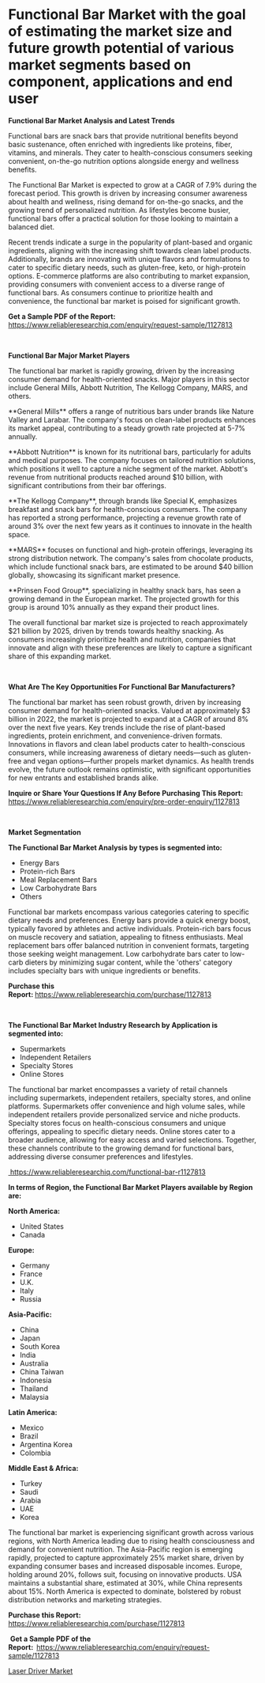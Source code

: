 <p><h1>Functional Bar Market with the goal of estimating the market size and future growth potential of various market segments based on component, applications and end user</h1></p><p><strong>Functional Bar Market Analysis and Latest Trends</strong></p>
<p><p>Functional bars are snack bars that provide nutritional benefits beyond basic sustenance, often enriched with ingredients like proteins, fiber, vitamins, and minerals. They cater to health-conscious consumers seeking convenient, on-the-go nutrition options alongside energy and wellness benefits. </p><p>The Functional Bar Market is expected to grow at a CAGR of 7.9% during the forecast period. This growth is driven by increasing consumer awareness about health and wellness, rising demand for on-the-go snacks, and the growing trend of personalized nutrition. As lifestyles become busier, functional bars offer a practical solution for those looking to maintain a balanced diet.</p><p>Recent trends indicate a surge in the popularity of plant-based and organic ingredients, aligning with the increasing shift towards clean label products. Additionally, brands are innovating with unique flavors and formulations to cater to specific dietary needs, such as gluten-free, keto, or high-protein options. E-commerce platforms are also contributing to market expansion, providing consumers with convenient access to a diverse range of functional bars. As consumers continue to prioritize health and convenience, the functional bar market is poised for significant growth.</p></p>
<p><strong>Get a Sample PDF of the Report:&nbsp;</strong> <a href="https://www.reliableresearchiq.com/enquiry/request-sample/1127813?utm_campaign=2455&utm_medium=2&utm_source=Github&utm_content=ia&utm_term=06032025&utm_id=functional-bar">https://www.reliableresearchiq.com/enquiry/request-sample/1127813</a></p>
<p>&nbsp;</p>
<p><strong>Functional Bar Major Market Players</strong></p>
<p><p>The functional bar market is rapidly growing, driven by the increasing consumer demand for health-oriented snacks. Major players in this sector include General Mills, Abbott Nutrition, The Kellogg Company, MARS, and others. </p><p>**General Mills** offers a range of nutritious bars under brands like Nature Valley and Larabar. The company's focus on clean-label products enhances its market appeal, contributing to a steady growth rate projected at 5-7% annually.</p><p>**Abbott Nutrition** is known for its nutritional bars, particularly for adults and medical purposes. The company focuses on tailored nutrition solutions, which positions it well to capture a niche segment of the market. Abbott's revenue from nutritional products reached around $10 billion, with significant contributions from their bar offerings.</p><p>**The Kellogg Company**, through brands like Special K, emphasizes breakfast and snack bars for health-conscious consumers. The company has reported a strong performance, projecting a revenue growth rate of around 3% over the next few years as it continues to innovate in the health space.</p><p>**MARS** focuses on functional and high-protein offerings, leveraging its strong distribution network. The company's sales from chocolate products, which include functional snack bars, are estimated to be around $40 billion globally, showcasing its significant market presence.</p><p>**Prinsen Food Group**, specializing in healthy snack bars, has seen a growing demand in the European market. The projected growth for this group is around 10% annually as they expand their product lines.</p><p>The overall functional bar market size is projected to reach approximately $21 billion by 2025, driven by trends towards healthy snacking. As consumers increasingly prioritize health and nutrition, companies that innovate and align with these preferences are likely to capture a significant share of this expanding market.</p></p>
<p>&nbsp;</p>
<p><strong>What Are The Key Opportunities For Functional Bar Manufacturers?</strong></p>
<p><p>The functional bar market has seen robust growth, driven by increasing consumer demand for health-oriented snacks. Valued at approximately $3 billion in 2022, the market is projected to expand at a CAGR of around 8% over the next five years. Key trends include the rise of plant-based ingredients, protein enrichment, and convenience-driven formats. Innovations in flavors and clean label products cater to health-conscious consumers, while increasing awareness of dietary needs—such as gluten-free and vegan options—further propels market dynamics. As health trends evolve, the future outlook remains optimistic, with significant opportunities for new entrants and established brands alike.</p></p>
<p><strong>Inquire or Share Your Questions If Any Before Purchasing This Report:</strong> <a href="https://www.reliableresearchiq.com/enquiry/pre-order-enquiry/1127813?utm_campaign=2455&utm_medium=2&utm_source=Github&utm_content=ia&utm_term=06032025&utm_id=functional-bar">https://www.reliableresearchiq.com/enquiry/pre-order-enquiry/1127813</a></p>
<p>&nbsp;</p>
<p><strong>Market Segmentation</strong></p>
<p><strong>The Functional Bar Market Analysis by types is segmented into:</strong></p>
<p><ul><li>Energy Bars</li><li>Protein-rich Bars</li><li>Meal Replacement Bars</li><li>Low Carbohydrate Bars</li><li>Others</li></ul></p>
<p><p>Functional bar markets encompass various categories catering to specific dietary needs and preferences. Energy bars provide a quick energy boost, typically favored by athletes and active individuals. Protein-rich bars focus on muscle recovery and satiation, appealing to fitness enthusiasts. Meal replacement bars offer balanced nutrition in convenient formats, targeting those seeking weight management. Low carbohydrate bars cater to low-carb dieters by minimizing sugar content, while the 'others' category includes specialty bars with unique ingredients or benefits.</p></p>
<p><strong>Purchase this Report:&nbsp;</strong><a href="https://www.reliableresearchiq.com/purchase/1127813?utm_campaign=2455&utm_medium=2&utm_source=Github&utm_content=ia&utm_term=06032025&utm_id=functional-bar">https://www.reliableresearchiq.com/purchase/1127813</a></p>
<p>&nbsp;</p>
<p><strong>The Functional Bar Market Industry Research by Application is segmented into:</strong></p>
<p><ul><li>Supermarkets</li><li>Independent Retailers</li><li>Specialty Stores</li><li>Online Stores</li></ul></p>
<p><p>The functional bar market encompasses a variety of retail channels including supermarkets, independent retailers, specialty stores, and online platforms. Supermarkets offer convenience and high volume sales, while independent retailers provide personalized service and niche products. Specialty stores focus on health-conscious consumers and unique offerings, appealing to specific dietary needs. Online stores cater to a broader audience, allowing for easy access and varied selections. Together, these channels contribute to the growing demand for functional bars, addressing diverse consumer preferences and lifestyles.</p></p>
<p><a href="https://www.reliableresearchiq.com/functional-bar-r1127813?utm_campaign=2455&utm_medium=2&utm_source=Github&utm_content=ia&utm_term=06032025&utm_id=functional-bar">&nbsp;https://www.reliableresearchiq.com/functional-bar-r1127813</a></p>
<p><strong>In terms of Region, the Functional Bar Market Players available by Region are:</strong></p>
<p>
    <p> <strong> North America: </strong>
        <ul>
            <li>United States</li>
            <li>Canada</li>
        </ul>
        </p> 
    <p> <strong> Europe: </strong>
        <ul>
            <li>Germany</li>
            <li>France</li>
            <li>U.K.</li>
            <li>Italy</li>
            <li>Russia</li>
        </ul>
        </p> 
    <p> <strong> Asia-Pacific: </strong>
        <ul>
            <li>China</li>
            <li>Japan</li>
            <li>South Korea</li>
            <li>India</li>
            <li>Australia</li>
            <li>China Taiwan</li>
            <li>Indonesia</li>
            <li>Thailand</li>
            <li>Malaysia</li>
        </ul>
        </p> 
    <p> <strong> Latin America: </strong>
        <ul>
            <li>Mexico</li>
            <li>Brazil</li>
            <li>Argentina Korea</li>
            <li>Colombia</li>
        </ul>
        </p> 
    <p> <strong> Middle East & Africa: </strong>
        <ul>
            <li>Turkey</li>
            <li>Saudi</li>
            <li>Arabia</li>
            <li>UAE</li>
            <li>Korea</li>
        </ul>
    </p>
    </p>
<p><p>The functional bar market is experiencing significant growth across various regions, with North America leading due to rising health consciousness and demand for convenient nutrition. The Asia-Pacific region is emerging rapidly, projected to capture approximately 25% market share, driven by expanding consumer bases and increased disposable incomes. Europe, holding around 20%, follows suit, focusing on innovative products. USA maintains a substantial share, estimated at 30%, while China represents about 15%. North America is expected to dominate, bolstered by robust distribution networks and marketing strategies.</p></p>
<p><strong>Purchase this Report: </strong><a href="https://www.reliableresearchiq.com/purchase/1127813?utm_campaign=2455&utm_medium=2&utm_source=Github&utm_content=ia&utm_term=06032025&utm_id=functional-bar">https://www.reliableresearchiq.com/purchase/1127813</a></p>
<p>&nbsp;<strong>Get a Sample PDF of the Report:&nbsp;&nbsp;</strong><a href="https://www.reliableresearchiq.com/enquiry/request-sample/1127813?utm_campaign=2455&utm_medium=2&utm_source=Github&utm_content=ia&utm_term=06032025&utm_id=functional-bar">https://www.reliableresearchiq.com/enquiry/request-sample/1127813</a></p>
<p><strong></strong></p>
<p><p><a href="https://github.com/AlisaRowe24/Market-Research-Report-List-1/blob/main/laser-driver-market.md?utm_campaign=2455&utm_medium=2&utm_source=Github&utm_content=ia&utm_term=06032025&utm_id=functional-bar">Laser Driver Market</a></p></p>